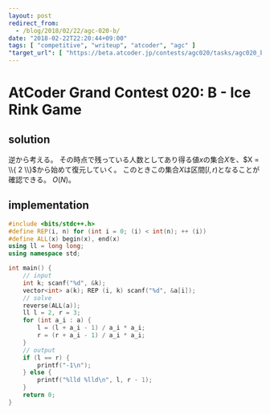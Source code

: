 ```yaml
---
layout: post
redirect_from:
  - /blog/2018/02/22/agc-020-b/
date: "2018-02-22T22:20:44+09:00"
tags: [ "competitive", "writeup", "atcoder", "agc" ]
"target_url": [ "https://beta.atcoder.jp/contests/agc020/tasks/agc020_b" ]
---
```


# AtCoder Grand Contest 020: B - Ice Rink Game

## solution

逆から考える。
その時点で残っている人数としてあり得る値$x$の集合$X$を、$X = \\{ 2 \\}$から始めて復元していく。
このときこの集合$X$は区間$[l, r)$となることが確認できる。
$O(N)$。

## implementation

``` c++
#include <bits/stdc++.h>
#define REP(i, n) for (int i = 0; (i) < int(n); ++ (i))
#define ALL(x) begin(x), end(x)
using ll = long long;
using namespace std;

int main() {
    // input
    int k; scanf("%d", &k);
    vector<int> a(k); REP (i, k) scanf("%d", &a[i]);
    // solve
    reverse(ALL(a));
    ll l = 2, r = 3;
    for (int a_i : a) {
        l = (l + a_i - 1) / a_i * a_i;
        r = (r + a_i - 1) / a_i * a_i;
    }
    // output
    if (l == r) {
        printf("-1\n");
    } else {
        printf("%lld %lld\n", l, r - 1);
    }
    return 0;
}
```
